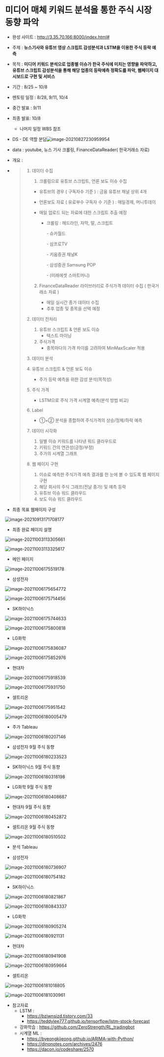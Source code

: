 # 미디어 매체 키워드 분석을 통한 주식 시장 동향 파악


- 완성 사이트 : http://3.35.70.166:8000/index.html#

- 주제 : **뉴스기사와 유튜브 영상 스크립트 감성분석과 LSTM을 이용한 주식 등락 예측**

- 목적 : **미디어 키워드 분석으로 업종별 이슈가 한국 주식에 미치는 영향을 파악하고, 유튜브 스크립트 감성분석을 통해 해당 업종의 등락예측 정확도를 파악, 웹페이지 대시보드로 구현 및 서비스**

- 기간 : 8/25 ~ 10/8

- 멘토링 일정 : 8/28, 9/11, 10/4

- 중간 발표 : 9/11

- 최종 발표: 10/8
  - 나머지 일정 WBS 참조

- DS - DE 역할 분담![image-20210827230959954](md-images/image-20210827230959954.png)

- data : youtube, 뉴스 기사 크롤링, FinanceDataReader( 한국거래소 자료)

- 개요 :

- > 1. 데이터 수집
  >
  >    1.  크롤링으로 유튜브 스크립트, 언론 보도 이슈 수집
  >
  >       - 유튜브의 경우 ( 구독자수 기준 ) : 금융 유튜브 채널 상위 4개
  >
  >       - 언론보도 자료 ( 유료부수 구독자 수 기준 ) : 매일경제, 머니투데이     
  >
  >       - 매일 업로드 되는 자료에 대한 스크립트 추출 예정
  >
  >         - 크롤링 : 헤드라인, 자막, 말, 스크립트
  >
  >           \- 슈카월드
  >
  >           \- 삼프로TV
  >
  >           \- 키움증권 채널K
  >
  >           \- 삼성증권 Samsung POP
  >
  >           \- (미래에셋 스마트머니)
  >
  >    2. FinanceDataReader 라이브러리로 주식가격 데이터 수집 ( 한국거래소  자료 ) 
  >
  >       - 매일 실시간 종가 데이터 수집      
  >       - 추후 업종 및 종목을 선택 예정
  >
  > 2. 데이터 전처리
  >
  >    1. 유튜브 스크립트 & 언론 보도 이슈   
  >       - 텍스트 마이닝
  >    2. 주식가격
  >       - 종목마다의 가격 차이를 고려하여 MinMaxScaler 적용
  >
  > 3.  데이터 분석
  >
  >    1. 유튜브 스크립트 & 언론 보도 이슈      
  >       - 주가 등락 예측을 위한 감성 분석(목적성)
  >
  >    2. 주식 가격     
  >       -   LSTM으로 주식 가격 시계열 예측(분석 방법 비교) 
  >    3. Label
  >       - ①+② 분석을 종합하여 주식가격의 상승/정체/하락 예측
  >
  > 4. 데이터 시각화
  >
  >    1. 일별 이슈 키워드를 나타낸 워드 클라우드로   
  >    2. 키워드 간의 연관성(긍정/부정)   
  >    3. 주가의 시계열 그래프 
  >
  > 5. 웹 페이지 구현
  >
  >    1. 이슈로 예측한 주식가격 예측 결과를 한 눈에 볼 수 있도록 웹 페이지 구현   
  >    2. 해당 회사의 주식 그래프(전날 종가) 및 예측 등락   
  >    3. 유튜브 이슈 워드 클라우드   
  >    4. 보도 이슈 워드 클라우드  



- 최종 목표 웹페이지 구성

![image-20210913171708177](md-images/image-20210913171708177.png)

- 최종 완료 페이지 설명

![image-20211003113305661](md-images/image-20211003113305661.png)

![image-20211003113325617](md-images/image-20211003113325617.png)

- 메인 페이지

![image-20211006175519178](md-images/image-20211006175519178.png)

- 삼성전자

![image-20211006175654772](md-images/image-20211006175654772.png)

![image-20211006175714456](md-images/image-20211006175714456.png)

- SK하이닉스

![image-20211006175744633](md-images/image-20211006175744633.png)

![image-20211006175800818](md-images/image-20211006175800818.png)

- LG화학

![image-20211006175836087](md-images/image-20211006175836087.png)

![image-20211006175852976](md-images/image-20211006175852976.png)

- 현대차

![image-20211006175918539](md-images/image-20211006175918539.png)

![image-20211006175931750](md-images/image-20211006175931750.png)

- 셀트리온

![image-20211006175951542](md-images/image-20211006175951542.png)

![image-20211006180005479](md-images/image-20211006180005479.png)

- 주가 Tableau

![image-20211006180207146](md-images/image-20211006180207146.png)

- 삼성전자 9월 주식 동향

![image-20211006180233523](md-images/image-20211006180233523.png)

- SK하이닉스 9월 주식 동향

![image-20211006180318198](md-images/image-20211006180318198.png)

- LG화학 9월 주식 동향

![image-20211006180408687](md-images/image-20211006180408687.png)

- 현대차 9월 주식 동향

![image-20211006180452872](md-images/image-20211006180452872.png)

- 셀트리온 9월 주식 동향

![image-20211006180510502](md-images/image-20211006180510502.png)



- 분석 Tableau

- 삼성전자

![image-20211006180736907](md-images/image-20211006180736907.png)

![image-20211006180754182](md-images/image-20211006180754182.png)

- SK하이닉스

![image-20211006180821867](md-images/image-20211006180821867.png)

![image-20211006180843337](md-images/image-20211006180843337.png)

- LG화학

![image-20211006180905274](md-images/image-20211006180905274.png)

![image-20211006180921131](md-images/image-20211006180921131.png)

- 현대차

![image-20211006180941908](md-images/image-20211006180941908.png)

![image-20211006180959664](md-images/image-20211006180959664.png)

- 셀트리온

![image-20211006181018805](md-images/image-20211006181018805.png)

![image-20211006181030961](md-images/image-20211006181030961.png)



- 참고자료
  - LSTM : 
    - https://bziwnsizd.tistory.com/33
    - https://teddylee777.github.io/tensorflow/lstm-stock-forecast
  - 강화학습 : https://github.com/ZeroStrength/RL_tradingbot
  - 시계열 ML : 
    - https://byeongkijeong.github.io/ARIMA-with-Python/
    - https://dinonotes.com/archives/2476
    - https://dacon.io/codeshare/2570
